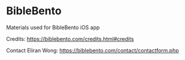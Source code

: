 # BibleBento
Materials used for BibleBento iOS app

Credits: https://biblebento.com/credits.html#credits

Contact Eliran Wong: https://biblebento.com/contact/contactform.php
